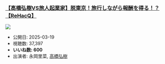### [【高橋弘樹VS旅人起業家】脱東京！旅行しながら報酬を得る！？【ReHacQ】](https://www.youtube.com/watch?v=Ge69eMLpCi8)
[![](https://img.youtube.com/vi/Ge69eMLpCi8/sddefault.jpg)](https://www.youtube.com/watch?v=Ge69eMLpCi8)
-   公開日: 2025-03-19
-   視聴数: 37,397
-   **いいね数: 600**
-   出演者: 永岡里菜, [高橋弘樹](/rehacq_fan/people/高橋弘樹 "wikilink")
